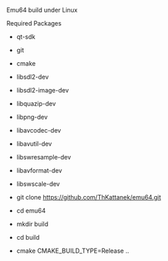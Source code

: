 Emu64 build under Linux

Required Packages

- qt-sdk
- git
- cmake
- libsdl2-dev
- libsdl2-image-dev
- libquazip-dev
- libpng-dev
- libavcodec-dev
- libavutil-dev
- libswresample-dev
- libavformat-dev
- libswscale-dev

- git clone https://github.com/ThKattanek/emu64.git
- cd emu64
- mkdir build
- cd build
- cmake CMAKE_BUILD_TYPE=Release ..